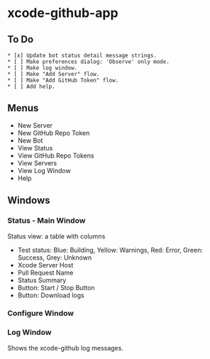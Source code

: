 # xcode-github-app

## To Do
```
* [x] Update bot status detail message strings.
* [ ] Make preferences dialog: 'Observe' only mode.
* [ ] Make log window.
* [ ] Make "Add Server" flow.
* [ ] Make "Add GitHub Token" flow.
* [ ] Add help.
```
 
## Menus
* New Server
* New GitHub Repo Token
* New Bot
* View Status
* View GitHub Repo Tokens
* View Servers
* View Log Window
* Help

## Windows

### Status - Main Window
Status view: a table with columns

* Test status: Blue: Building, Yellow: Warnings, Red: Error, Green: Success, Grey: Unknown
* Xcode Server Host
* Pull Request Name
* Status Summary
* Button: Start / Stop Button
* Button: Download logs

### Configure Window


### Log Window
Shows the xcode-github log messages.

